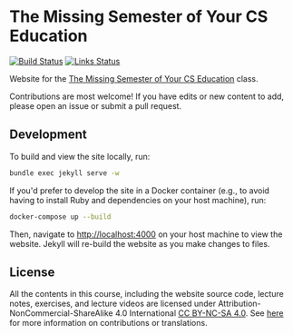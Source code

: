 # The Missing Semester of Your CS Education

[![Build Status](https://github.com/missing-semester/missing-semester/workflows/Build/badge.svg)](https://github.com/missing-semester/missing-semester/actions?query=workflow%3ABuild) [![Links Status](https://github.com/missing-semester/missing-semester/workflows/Links/badge.svg)](https://github.com/missing-semester/missing-semester/actions?query=workflow%3ALinks)

Website for the [The Missing Semester of Your CS Education](https://missing.csail.mit.edu/) class.

Contributions are most welcome! If you have edits or new content to add, please
open an issue or submit a pull request.

## Development

To build and view the site locally, run:

```bash
bundle exec jekyll serve -w
```

If you'd prefer to develop the site in a Docker container (e.g., to avoid
having to install Ruby and dependencies on your host machine), run:


```bash
docker-compose up --build
```

Then, navigate to <http://localhost:4000> on your host machine to view the
website. Jekyll will re-build the website as you make changes to files.

## License

All the contents in this course, including the website source code, lecture notes, exercises, and lecture videos are licensed under Attribution-NonCommercial-ShareAlike 4.0 International [CC BY-NC-SA 4.0](https://creativecommons.org/licenses/by-nc-sa/4.0/). See [here](https://missing.csail.mit.edu/license) for more information on contributions or translations.
